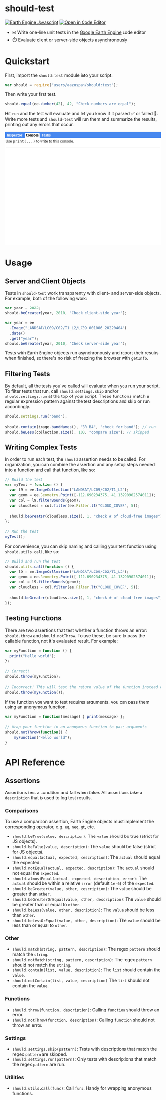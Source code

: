 # should-test

[![Earth Engine Javascript](https://img.shields.io/badge/Earth%20Engine%20API-Javascript-red)](https://developers.google.com/earth-engine/tutorials/tutorial_api_01)
[![Open in Code Editor](https://img.shields.io/badge/Open%20in-Code%20Editor-9cf)](https://code.earthengine.google.com/d5309955cc7d2e7c0ab0dee9bd156d30)


- ☑️ Write one-line unit tests in the [Google Earth Engine](https://earthengine.google.com/) code editor
- ⏱️ Evaluate client or server-side objects asynchronously

# Quickstart

First, import the `should:test` module into your script.

```javascript
var should = require("users/aazuspan/should:test");
```

Then write your first test.

```javascript
should.equal(ee.Number(42), 42, "Check numbers are equal");
```

Hit `run` and the test will evaluate and let you know if it passed ✅ or failed 🛑. Write more tests and `should-test` will run them and summarize the results, printing out any errors that occur.

![Demonstration of tests running in the code editor console.](assets/should_demo.gif)

# Usage

## Server and Client Objects

Tests in `should-test` work transparently with client- and server-side objects. For example, both of the following work:

```javascript
var year = 2022;
should.beGreater(year, 2010, "Check client-side year");
```

```javascript
var year = ee
  .Image("LANDSAT/LC09/C02/T1_L2/LC09_001006_20220404")
  .date()
  .get("year");
should.beGreater(year, 2010, "Check server-side year");
```

Tests with Earth Engine objects run asynchronously and report their results when finished, so there's no risk of freezing the browser with `getInfo`.

## Filtering Tests

By default, all the tests you've called will evaluate when you run your script. To filter tests that run, call `should.settings.skip` and/or `should.settings.run` at the top of your script. These functions match a regular expression pattern against the test descriptions and skip or run accordingly.

```javascript
should.settings.run("band");

should.contain(image.bandNames(), "SR_B4", "check for band"); // run
should.beLess(collection.size(), 100, "compare size"); // skipped
```

## Writing Complex Tests

In order to run each test, the `should` assertion needs to be called. For organization, you can combine the assertion and any setup steps needed into a function and call that function, like so:

```javascript
// Build the test
var myTest = function () {
  var l9 = ee.ImageCollection("LANDSAT/LC09/C02/T1_L2");
  var geom = ee.Geometry.Point([-112.690234375, 41.13290902574011]);
  var col = l9.filterBounds(geom);
  var cloudless = col.filter(ee.Filter.lt("CLOUD_COVER", 5));

  should.beGreater(cloudless.size(), 1, "check # of cloud-free images");
};

// Run the test
myTest();
```

For convenience, you can skip naming and calling your test function using `should.utils.call`, like so:

```javascript
// Build and run the test
should.utils.call(function () {
  var l9 = ee.ImageCollection("LANDSAT/LC09/C02/T1_L2");
  var geom = ee.Geometry.Point([-112.690234375, 41.13290902574011]);
  var col = l9.filterBounds(geom);
  var cloudless = col.filter(ee.Filter.lt("CLOUD_COVER", 5));

  should.beGreater(cloudless.size(), 1, "check # of cloud-free images");
});
```

## Testing Functions

There are two assertions that test whether a function throws an error: `should.throw` and `should.notThrow`. To use these, be sure to pass the callable function, not it's evaluated result. For example:

```javascript
var myFunction = function () {
  print("Hello world");
};

// Correct!
should.throw(myFunction);

// Incorrect! This will test the return value of the function instead of the function.
should.throw(myFunction());
```

If the function you want to test requires arguments, you can pass them using an anonymous function.

```javascript
var myFunction = function(message) { print(message) };

// Wrap your function in an anonymous function to pass arguments
should.notThrow(function() {
    myFunction("Hello world");
}
```

# API Reference

## Assertions

Assertions test a condition and fail when false. All assertions take a `description` that is used to log test results.

### Comparisons

To use a comparison assertion, Earth Engine objects must implement the corresponding operator, e.g. `eq`, `neq`, `gt`, etc.

- `should.beTrue(value, description)`: The `value` should be true (strict for JS objects).
- `should.beFalse(value, description)`: The `value` should be false (strict for JS objects).
- `should.equal(actual, expected, description)`: The `actual` should equal the expected.
- `should.notEqual(actual, expected, description)`: The `actual` should not equal the `expected`.
- `should.almostEqual(actual, expected, description, error)`: The `actual` should be within a relative `error` (default `1e-6`) of the `expected`.
- `should.beGreater(value, other, description)`: The `value` should be greater than `other`.
- `should.beGreaterOrEqual(value, other, description)`: The `value` should be greater than or equal to `other`.
- `should.beLess(value, other, description)`: The `value` should be less than `other`.
- `should.beLessOrEqual(value, other, description)`: The `value` should be less than or equal to `other`.

### Other

- `should.match(string, pattern, description)`: The regex `pattern` should match the `string`. 
- `should.notMatch(string, pattern, description)`: The regex `pattern` should not match the `string`. 
- `should.contain(list, value, description)`: The `list` should contain the `value`.
- `should.notContain(list, value, description)` The `list` should not contain the `value`.

### Functions

- `should.throw(function, description)`: Calling `function` should throw an error.
- `should.notThrow(function, description)`: Calling `function` should not throw an error.

### Settings

- `should.settings.skip(pattern)`: Tests with descriptions that match the regex `pattern` are skipped.
- `should.settings.run(pattern)`: Only tests with descriptions that match the regex `pattern` are run.

### Utilities

- `should.utils.call(func)`: Call `func`. Handy for wrapping anonymous functions.
